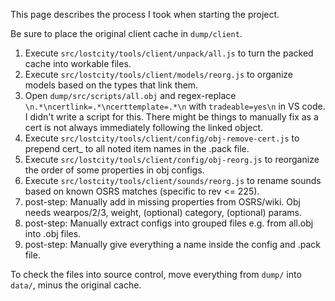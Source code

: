 This page describes the process I took when starting the project.

Be sure to place the original client cache in `dump/client`.

1. Execute `src/lostcity/tools/client/unpack/all.js` to turn the packed cache into workable files.
2. Execute `src/lostcity/tools/client/models/reorg.js` to organize models based on the types that link them. 
3. Open `dump/src/scripts/all.obj` and regex-replace `\n.*\ncertlink=.*\ncerttemplate=.*\n` with `tradeable=yes\n` in VS code. I didn't write a script for this. There might be things to manually fix as a cert is not always immediately following the linked object.
4. Execute `src/lostcity/tools/client/config/obj-remove-cert.js` to prepend cert_ to all noted item names in the .pack file.
5. Execute `src/lostcity/tools/client/config/obj-reorg.js` to reorganize the order of some properties in obj configs.
6. Execute `src/lostcity/tools/client/sounds/reorg.js` to rename sounds based on known OSRS matches (specific to rev <= 225).
7. post-step: Manually add in missing properties from OSRS/wiki. Obj needs wearpos/2/3, weight, (optional) category, (optional) params.
8. post-step: Manually extract configs into grouped files e.g. from all.obj into .obj files.
9. post-step: Manually give everything a name inside the config and .pack file.

To check the files into source control, move everything from `dump/` into `data/`, minus the original cache.
